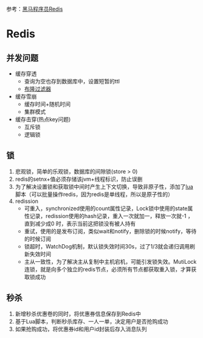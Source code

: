 参考：[黑马程序员Redis](https://www.bilibili.com/video/BV1cr4y1671t)

# Redis



## 并发问题

+ 缓存穿透
  + 查询为空也存到数据库中，设置短暂的ttl
  + [布隆过滤器](https://blog.csdn.net/belongtocode/article/details/103376219)
+ 缓存雪崩
  + 缓存时间+随机时间
  + 集群模式
+ 缓存击穿(热点key问题)
  + 互斥锁
  + 逻辑锁



## 锁

1. 悲观锁，简单的乐观锁，数据库的间隙锁(store > 0)
2. redis的setnx+值必须存储该jvm+线程标识，防止误删
3. 为了解决设置锁和获取锁中间时产生上下文切换，导致非原子性，添加了[lua](https://www.zhihu.com/question/346626417)脚本（可以批量操作redis，因为redis是单线程，所以是原子性的）
4. redission
   + 可重入，synchronized使用的count属性记录，Lock锁中使用的state属性记录，redission使用的hash记录，重入一次就加一，释放一次就-1 ，直到减少成0 时，表示当前这把锁没有被人持有
   + 重试，使用的是发布订阅，类似wait和notify，删除锁的时候notify，等待的时候订阅
   + 锁超时，WatchDog机制，默认锁失效时间30s，过了1/3就会递归调用刷新失效时间
   + 主从一致性，为了解决主从复制中主机宕机，可能引发锁失效。MutiLock连锁，就是向多个独立的redis节点，必须所有节点都获取重入锁，才算获取锁成功



## 秒杀

1. 新增秒杀优惠卷的同时，将优惠券信息保存到Redis中
2. 基于Lua脚本，判断秒杀库存、一人一单，决定用户是否抢购成功
3. 如果抢购成功，将优惠券id和用户id封装后存入消息队列
